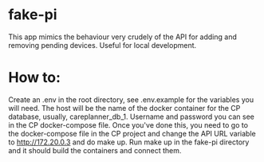 # fake-pi

This app mimics the behaviour very crudely of the API for adding and removing pending devices. Useful for local development.

# How to:
Create an .env in the root directory, see .env.example for the variables you will need. The host will be the name of the docker container for the CP database, usually, careplanner_db_1. Username and password you can see in the CP docker-compose file.
Once you've done this, you need to go to the docker-compose file in the CP project and change the API URL variable to http://172.20.0.3 and do make up.
Run make up in the fake-pi directory and it should build the containers and connect them.

